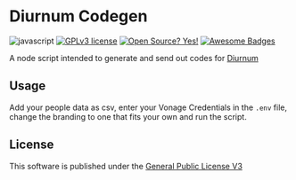 # Diurnum Codegen
![javascript](https://badges.aleen42.com/src/javascript.svg) [![GPLv3 license](https://img.shields.io/badge/License-GPLv3-blue.svg)](http://perso.crans.org/besson/LICENSE.html) [![Open Source? Yes!](https://badgen.net/badge/Open%20Source%20%3F/Yes%21/blue?icon=github)](https://github.com/ferb300/diurnum) [![Awesome Badges](https://img.shields.io/badge/badges-awesome-green.svg)](https://github.com/ferb300/diurnum)

A node script intended to generate and send out codes for [Diurnum](https://github.com/ferb300/diurnum)

## Usage
Add your people data as csv, enter your Vonage Credentials in the `.env` file, change the branding to one that fits your own and run the script.

## License
This software is published under the [General Public License V3](https://www.gnu.org/licenses/gpl-3.0.en.html)

